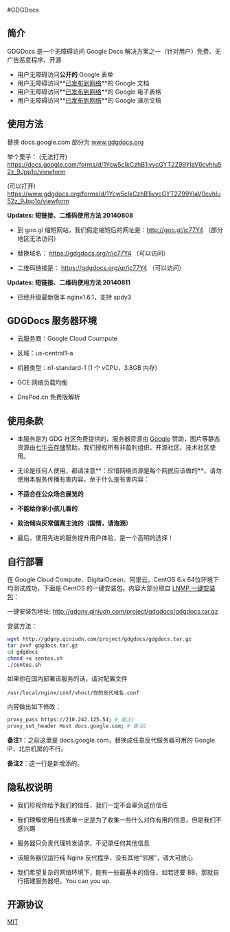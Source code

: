 #GDGDocs


简介
--------------

GDGDocs 是一个无障碍访问 Google Docs 解决方案之一（针对用户）免费、无广告恶意程序、开源

  - 用户无障碍访问**公开的** Google 表单
  - 用户无障碍访问**[已发布到网络][1]**的 Google 文档
  - 用户无障碍访问**[已发布到网络][2]**的 Google 电子表格
  - 用户无障碍访问**[已发布到网络][3]**的 Google 演示文稿

使用方法
-------

替换 docs.google.com 部分为 www.gdgdocs.org

举个栗子：
(无法打开) 
https://docs.google.com/forms/d/1Ycw5cIkCzhB1ivycGYT2Z99YlaV0cvhIu52z_9Jpp1o/viewform 

(可以打开)
https://www.gdgdocs.org/forms/d/1Ycw5cIkCzhB1ivycGYT2Z99YlaV0cvhIu52z_9Jpp1o/viewform 

**Updates:  短链接、二维码使用方法 20140808**

 - 到 goo.gl 缩短网站，我们假定缩短后的网址是：http://goo.gl/jc77Y4 （部分地区无法访问）

 - 替换域名： https://gdgdocs.org/r/jc77Y4  （可以访问）

 - 二维码链接是： https://gdgdocs.org/qr/jc77Y4 （可以访问）


**Updates:  短链接、二维码使用方法 20140811**

 - 已经升级最新版本 nginx1.6.1，支持 spdy3

GDGDocs 服务器环境
--------------

 - 云服务商：Google Cloud Coumpute
 
 - 区域：us-central1-a 

 - 机器类型：n1-standard-1 (1 个 vCPU，3.8GB 内存) 

 - GCE 网络负载均衡
 
 - DnsPod.cn 免费版解析 

使用条款
---------
- 本服务是为 GDG 社区免费提供的，服务器资源由 [Google][4] 赞助，图片等静态资源由[七牛云存储][5]赞助，我们授权所有非盈利组织、开源社区、技术社区使用。

- 无论是任何人使用，都请注意**：珍惜网络资源是每个网民应该做的**，请勿使用本服务传播有害内容，至于什么是有害内容：

 - **不适合在公众场合展览的**
 - **不能给你家小孩儿看的**
 - **政治倾向灰常偏离主流的（国情，请海涵）**


- 最后，使用先进的服务提升用户体验，是一个高明的选择！


自行部署
--------------

在 Google Cloud Compute、DigitalOcean、阿里云，CentOS 6.x 64位环境下均测试成功，下面是 CentOS 的一键安装包。内容大部分取自 [LNMP 一键安装包][6]：

一键安装包地址:  http://gdgny.qiniudn.com/project/gdgdocs/gdgdocs.tar.gz 

安装方法：

```sh
wget http://gdgny.qiniudn.com/project/gdgdocs/gdgdocs.tar.gz
tar zxvf gdgdocs.tar.gz
cd gdgdocs
chmod +x centos.sh
./centos.sh
```

如果你在国内部署该服务的话，请对配置文件
    
    /usr/local/nginx/conf/vhost/你的反代域名.conf 

内容做出如下修改：

```sh 
proxy_pass https://210.242.125.54; # 备注1
proxy_set_header Host docs.google.com; # 备注2
```
**备注1**：之前这里是 docs.google.com，替换成任意反代服务器可用的 Google IP，北京机房的不行。

**备注2**：这一行是新增添的。

隐私权说明
----
 - 我们珍视你给予我们的信任，我们一定不会辜负这份信任
 
 - 我们理解使用在线表单一定是为了收集一些什么对你有用的信息，但是我们不感兴趣
 
 - 服务器只负责代理转发请求，不记录任何其他信息
 
 - 该服务器仅运行纯 Nginx 反代程序，没有其他“邻居”，请大可放心
 
 - 我们希望复杂的网络环境下，能有一些最基本的信任，如若还要 BB，那就自行搭建服务器吧，You can you up.

开源协议
----
[MIT][7]


  [1]: https://support.google.com/docs/answer/183965?hl=zh-Hans
  [2]: https://support.google.com/docs/answer/183965?hl=zh-Hans
  [3]: https://support.google.com/docs/answer/183965?hl=zh-Hans
  [4]: https://www.google.com
  [5]: http://www.qiniu.com/
  [6]: http://lnmp.org/
  [7]: http://opensource.org/licenses/mit-license.php
